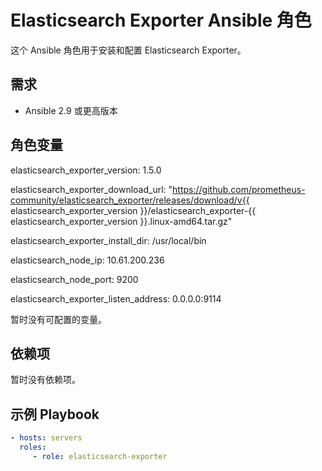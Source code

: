 # Elasticsearch Exporter Ansible 角色

这个 Ansible 角色用于安装和配置 Elasticsearch Exporter。

## 需求

- Ansible 2.9 或更高版本

## 角色变量
elasticsearch_exporter_version: 1.5.0

elasticsearch_exporter_download_url: "https://github.com/prometheus-community/elasticsearch_exporter/releases/download/v{{ elasticsearch_exporter_version }}/elasticsearch_exporter-{{ elasticsearch_exporter_version }}.linux-amd64.tar.gz"

elasticsearch_exporter_install_dir: /usr/local/bin

elasticsearch_node_ip: 10.61.200.236

elasticsearch_node_port: 9200

elasticsearch_exporter_listen_address: 0.0.0.0:9114

暂时没有可配置的变量。

## 依赖项

暂时没有依赖项。

## 示例 Playbook

```yaml
- hosts: servers
  roles:
     - role: elasticsearch-exporter
